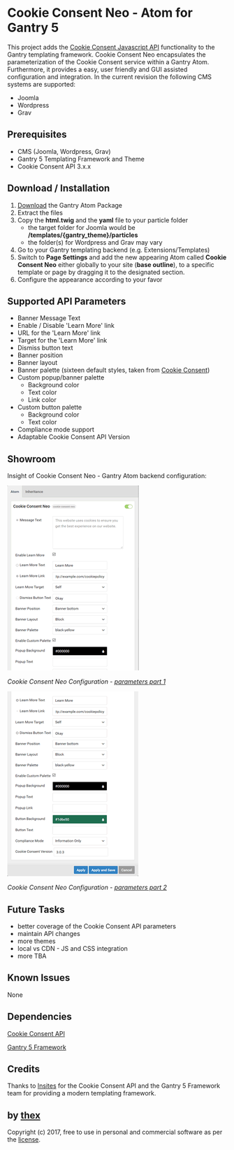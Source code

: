 # Cookie Consent Neo - Atom for Gantry 5
This project adds the [Cookie Consent Javascript API](https://github.com/insites/cookieconsent) functionality to the Gantry templating framework. Cookie Consent Neo encapsulates the parameterization of the Cookie Consent service within a Gantry Atom. Furthermore, it provides a easy, user friendly and GUI assisted configuration and integration. In the current revision the following CMS systems are supported:
* Joomla
* Wordpress
* Grav

## Prerequisites
* CMS (Joomla, Wordpress, Grav)
* Gantry 5 Templating Framework and Theme
* Cookie Consent API 3.x.x

## Download / Installation
1. [Download](https://github.com/thexmanxyz/Cookie-Consent-Neo-Gantry/releases/download/v1.0/ccn.atom.only.v1.0.zip) the Gantry Atom Package
2. Extract the files
3. Copy the **html.twig** and the **yaml** file to your particle folder 
   * the target folder for Joomla would be **/templates/{gantry_theme}/particles**
   * the folder(s) for Wordpress and Grav may vary
4. Go to your Gantry templating backend (e.g. Extensions/Templates)
5. Switch to **Page Settings** and add the new appearing Atom called **Cookie Consent Neo** either globally to your site (**base outline**), to a specific template or page by dragging it to the designated section.
6. Configure the appearance according to your favor

## Supported API Parameters
* Banner Message Text
* Enable / Disable 'Learn More' link
* URL for the 'Learn More' link
* Target for the 'Learn More' link
* Dismiss button text
* Banner position
* Banner layout
* Banner palette (sixteen default styles, taken from [Cookie Consent](https://cookieconsent.insites.com/download/))
* Custom popup/banner palette
  * Background color
  * Text color
  * Link color
* Custom button palette
  * Background color
  * Text color
* Compliance mode support
* Adaptable Cookie Consent API Version

## Showroom
Insight of Cookie Consent Neo - Gantry Atom backend configuration:

![a](/screenshots/backend_a_small.png)

*Cookie Consent Neo Configuration - [parameters part 1](/screenshots/backend_a.png)*

![b](/screenshots/backend_b_small.png)

*Cookie Consent Neo Configuration - [parameters part 2](/screenshots/backend_a.png)*

## Future Tasks
* better coverage of the Cookie Consent API parameters
* maintain API changes
* more themes
* local vs CDN - JS and CSS integration
* more TBA

## Known Issues
None

## Dependencies
[Cookie Consent API](https://cookieconsent.insites.com/)

[Gantry 5 Framework](http://gantry.org/)

## Credits
Thanks to [Insites](https://insites.com/) for the Cookie Consent API and the Gantry 5 Framework team for providing a modern templating framework.

## by [thex](https://github.com/thexmanxyz)
Copyright (c) 2017, free to use in personal and commercial software as per the [license](/LICENSE.md).
